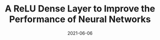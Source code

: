 ---
title: "A ReLU Dense Layer to Improve the Performance of Neural Networks"
collection: publications
permalink: /publication/2021-06-06-redense
excerpt: "We propose ReDense as a simple and low complexity way to improve the performance of trained neural networks. We use a combination of random weights and rectified linear unit (ReLU) activation function to add a ReLU dense (ReDense) layer to the trained neural network such that it can achieve a lower training loss. The lossless flow property (LFP) of ReLU is the key to achieve the lower training loss while keeping the generalization error small. ReDense does not suffer from vanishing gradient problem in the training due to having a shallow structure. We experimentally show that ReDense can improve the training and testing performance of various neural network architectures with different optimization loss and activation functions. Finally, we test ReDense on some of the state-of-the-art architectures and show the performance improvement on benchmark datasets."
date: 2021-06-06
venue: 'ICASSP'
paperurl: http://academicpages.github.io/files/redense.pdf
citation: 'Javid, A.M., Das, S., Skoglund, M. and Chatterjee, S., 2021, June. A relu dense layer to improve the performance of neural networks. In <i>IEEE International Conference on Acoustics, Speech and Signal Processing (ICASSP)</i> (pp. 2810-2814).'
---